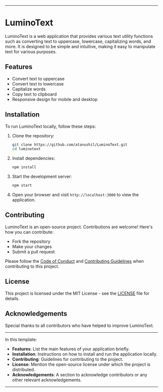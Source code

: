 
---

# LuminoText

LuminoText is a web application that provides various text utility functions such as converting text to uppercase, lowercase, capitalizing words, and more. It is designed to be simple and intuitive, making it easy to manipulate text for various purposes.

## Features

- Convert text to uppercase
- Convert text to lowercase
- Capitalize words
- Copy text to clipboard
- Responsive design for mobile and desktop

## Installation

To run LuminoText locally, follow these steps:

1. Clone the repository:
   ```bash
   git clone https://github.com/atanushil/LuminoText.git
   cd luminotext
   ```

2. Install dependencies:
   ```bash
   npm install
   ```

3. Start the development server:
   ```bash
   npm start
   ```

4. Open your browser and visit `http://localhost:3000` to view the application.

## Contributing

LuminoText is an open-source project. Contributions are welcome! Here's how you can contribute:

- Fork the repository
- Make your changes
- Submit a pull request

Please follow the [Code of Conduct](./CODE_OF_CONDUCT.md) and [Contributing Guidelines](./CONTRIBUTING.md) when contributing to this project.

## License

This project is licensed under the MIT License - see the [LICENSE](./LICENSE) file for details.

## Acknowledgements

Special thanks to all contributors who have helped to improve LuminoText.

---

In this template:

- **Features**: List the main features of your application briefly.
- **Installation**: Instructions on how to install and run the application locally.
- **Contributing**: Guidelines for contributing to the project.
- **License**: Mention the open-source license under which the project is distributed.
- **Acknowledgements**: A section to acknowledge contributors or any other relevant acknowledgements.

---
